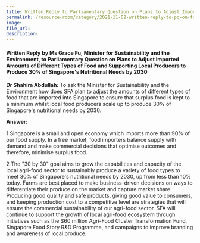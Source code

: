 ```yaml
---  
title: Written Reply to Parliamentary Question on Plans to Adjust Imported Amounts of Different Types of Food and Supporting Local Producers to Produce 30% of Singapore's Nutritional Needs by 2030 by Ms Grace Fu, Minister for Sustainability and the Environment  
permalink: /resource-room/category/2021-11-02-written-reply-to-pq-on-food-imports-and-30by30/  
image:  
file_url:  
description:  
---  
```

 
#### Written Reply by Ms Grace Fu, Minister for Sustainability and the Environment, to Parliamentary Question on Plans to Adjust Imported Amounts of Different Types of Food and Supporting Local Producers to Produce 30% of Singapore's Nutritional Needs by 2030    
 
**Dr Shahira Abdullah:** To ask the Minister for Sustainability and the Environment how does SFA plan to adjust the amounts of different types of food that are imported into Singapore to ensure that surplus food is kept to a minimum whilst local food producers scale up to produce 30% of Singapore&#39;s nutritional needs by 2030. 

**Answer:**

1 Singapore is a small and open economy which imports more than 90% of our food supply. In a free market, food importers balance supply with demand and make commercial decisions that optimise outcomes and therefore, minimise surplus food.

2 The &quot;30 by 30&quot; goal aims to grow the capabilities and capacity of the local agri-food sector to sustainably produce a variety of food types to meet 30% of Singapore&#39;s nutritional needs by 2030, up from less than 10% today. Farms are best placed to make business-driven decisions on ways to differentiate their produce on the market and capture market share. Producing good quality and safe products, giving good value to consumers, and keeping production cost to a competitive level are strategies that will ensure the commercial sustainability of our agri-food sector. SFA will continue to support the growth of local agri-food ecosystem through initiatives such as the $60 million Agri-Food Cluster Transformation Fund, Singapore Food Story R&amp;D Programme, and campaigns to improve branding and awareness of local produce.
